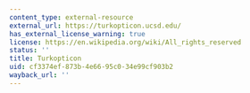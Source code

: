 ```yaml
---
content_type: external-resource
external_url: https://turkopticon.ucsd.edu/
has_external_license_warning: true
license: https://en.wikipedia.org/wiki/All_rights_reserved
status: ''
title: Turkopticon
uid: cf3374ef-873b-4e66-95c0-34e99cf903b2
wayback_url: ''
---
```

